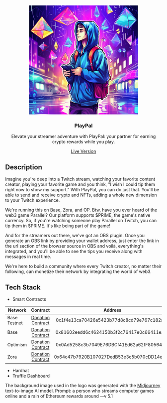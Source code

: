 <br/>
<div align="center">
  <a>
    <img src="./img/logo.png" width="350">
  </a>
  <h3 align="center">PlayPal</h3>
  <p align="center">
Elevate your streamer adventure with PlayPal: your partner for earning crypto rewards while you play.
  </p>
  <a href="https://lennardevertz.github.io/Superhack2023/streamerPage">Live Version</a>
</div>

## Description

Imagine you're deep into a Twitch stream, watching your favorite content creator, playing your favorite game and you think, "I wish I could tip them right now to show my support." With PlayPal, you can do just that. You'll be able to send and receive crypto and NFTs, adding a whole new dimension to your Twitch experience. 

We're running this on Base, Zora, and OP. Btw, have you ever heard of the web3 game Parallel? Our platform supports $PRIME, the game's native currency. So, if you're watching someone play Parallel on Twitch, you can tip them in $PRIME. It's like being part of the game! 

And for the streamers out there, we've got an OBS plugin. Once you generate an OBS link by providing your wallet address, just enter the link in the url section of the browser source in OBS and voilà, everything's integrated, and you'll be able to see the tips you receive along with messages in real time. 

We're here to build a community where every Twitch creator, no matter their following, can monetize their network by integrating the world of web3. 

## Tech Stack

- Smart Contracts

| Network   |      Contract      |       Address |
|----------|:-------------:|:------:|
| Base Testnet | [Donation Contract](https://goerli.basescan.org/address/0x1f4e13ca70426a5423b77d8c8cd79e767c182a19) | 0x1f4e13ca70426a5423b77d8c8cd79e767c182a19 |
| Base | [Donation Contract](https://basescan.org/address/0x81602eedd6c4624150b3f2c76417e0c66411ea30) | 0x81602eedd6c4624150b3f2c76417e0c66411ea30 |
| Optimism | [Donation Contract](https://goerli-optimism.etherscan.io/address/0x0ad5258c3b7049e76dbcf41ed62a62ff80564f30) | 0x0Ad5258c3b7049E76DBCf41Ed62a62fF80564f30 |
| Zora | [Donation Contract](https://testnet.explorer.zora.energy/address/0x64c47b7920B107027DedB53e3c5b070cDD14eE4D) | 0x64c47b7920B107027DedB53e3c5b070cDD14eE4D |
- Hardhat
- Truffle Dashboard


The background image used in the logo was generated with the [Midjourney](https://www.midjourney.com/) text-to-image AI model. Prompt: a person who streams computer games online and a rain of Ethereum rewards around --v 5.1</p>
